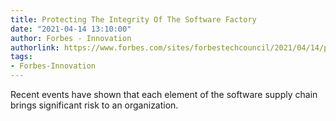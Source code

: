```yaml
---
title: Protecting The Integrity Of The Software Factory
date: "2021-04-14 13:10:00"
author: Forbes - Innovation
authorlink: https://www.forbes.com/sites/forbestechcouncil/2021/04/14/protecting-the-integrity-of-the-software-factory/
tags:
- Forbes-Innovation
---
```

Recent events have shown that each element of the software supply chain brings significant risk to an organization.
